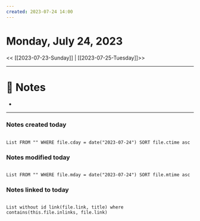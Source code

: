 ```yaml
---
created: 2023-07-24 14:00
---
```


# Monday, July 24, 2023

<< [[2023-07-23-Sunday]] | [[2023-07-25-Tuesday]]>>

---

# 📝 Notes
- 

---

### Notes created today

```dataview

List FROM "" WHERE file.cday = date("2023-07-24") SORT file.ctime asc

```

### Notes modified today

```dataview

List FROM "" WHERE file.mday = date("2023-07-24") SORT file.mtime asc

```

### Notes linked to today

```dataview 

List without id link(file.link, title) where contains(this.file.inlinks, file.link)

```